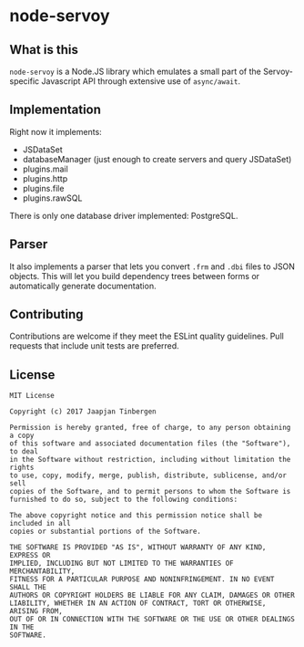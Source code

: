 # node-servoy

## What is this

```node-servoy``` is a Node.JS library which emulates a small part of the Servoy-specific Javascript API through extensive use of ```async/await```.

## Implementation

Right now it implements:

- JSDataSet
- databaseManager (just enough to create servers and query JSDataSet)
- plugins.mail
- plugins.http
- plugins.file
- plugins.rawSQL

There is only one database driver implemented: PostgreSQL.

## Parser

It also implements a parser that lets you convert ```.frm``` and ```.dbi``` files to JSON objects. This will let you build dependency trees between forms or automatically generate documentation.

## Contributing

Contributions are welcome if they meet the ESLint quality guidelines. Pull requests that include unit tests are preferred.

## License

```
MIT License

Copyright (c) 2017 Jaapjan Tinbergen

Permission is hereby granted, free of charge, to any person obtaining a copy
of this software and associated documentation files (the "Software"), to deal
in the Software without restriction, including without limitation the rights
to use, copy, modify, merge, publish, distribute, sublicense, and/or sell
copies of the Software, and to permit persons to whom the Software is
furnished to do so, subject to the following conditions:

The above copyright notice and this permission notice shall be included in all
copies or substantial portions of the Software.

THE SOFTWARE IS PROVIDED "AS IS", WITHOUT WARRANTY OF ANY KIND, EXPRESS OR
IMPLIED, INCLUDING BUT NOT LIMITED TO THE WARRANTIES OF MERCHANTABILITY,
FITNESS FOR A PARTICULAR PURPOSE AND NONINFRINGEMENT. IN NO EVENT SHALL THE
AUTHORS OR COPYRIGHT HOLDERS BE LIABLE FOR ANY CLAIM, DAMAGES OR OTHER
LIABILITY, WHETHER IN AN ACTION OF CONTRACT, TORT OR OTHERWISE, ARISING FROM,
OUT OF OR IN CONNECTION WITH THE SOFTWARE OR THE USE OR OTHER DEALINGS IN THE
SOFTWARE.
```